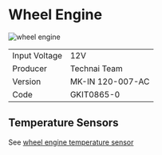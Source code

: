# Wheel Engine

![wheel engine](/uploads/motor_front.png)

||| 
------------- | -------------
Input Voltage |  12V
Producer | Technai Team
Version | MK-IN 120-007-AC
Code | GKIT0865-0


## Temperature Sensors

See [wheel engine temperature sensor](./wheel_engine_temperature_sensor.md)
